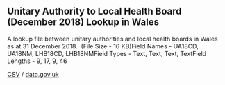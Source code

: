 ## Unitary Authority to Local Health Board (December 2018) Lookup in Wales

A lookup file between unitary authorities and local health boards in Wales as at 31 December 2018.  (File Size - 16 KB)Field Names - UA18CD, UA18NM, LHB18CD, LHB18NMField Types - Text, Text, Text, TextField Lengths - 9, 17, 9, 46

[CSV](../csv/045.csv) / [data.gov.uk](https://data.gov.uk/dataset/43ac6acb-8d80-4725-bf85-77419ed38a32/unitary-authority-to-local-health-board-december-2018-lookup-in-wales)

